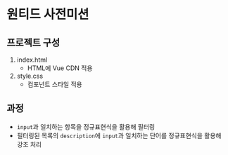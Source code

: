 # 원티드 사전미션
## 프로젝트 구성
1. index.html
   - HTML에 Vue CDN 적용
2. style.css
   - 컴포넌트 스타일 적용
## 과정
- `input`과 일치하는 항목을 정규표현식을 활용해 필터링
- 필터링된 목록의 `description`에 `input`과 일치하는 단어를 정규표현식을 활용해 강조 처리
